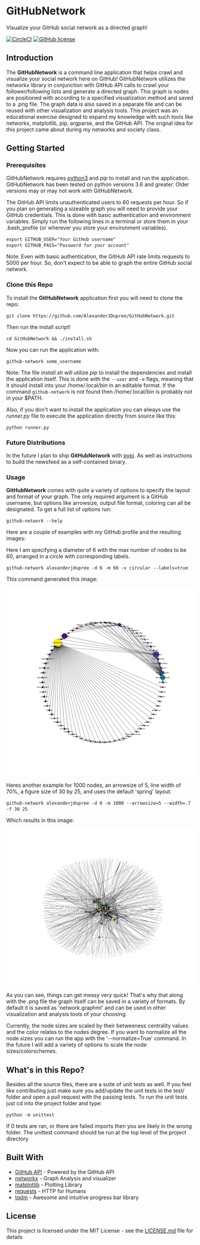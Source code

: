 # GitHubNetwork

Visualize your GitHub social network as a directed graph!

[![CircleCI](https://circleci.com/gh/AlexanderJDupree/GithubNetwork.svg?style=svg)](https://circleci.com/gh/AlexanderJDupree/GithubNetwork)
[![GitHub license](https://img.shields.io/badge/license-MIT-blue.svg)](https://github.com/AlexanderJDupree/GitHubNetwork/blob/master/LICENSE)

## Introduction

The **GitHubNetwork** is a command line application that helps crawl and visualize your social network here on GitHub! GitHubNetwork utilizes the networkx library in conjunction with GitHub API calls to crawl your follower/following lists and generate a directed graph. This graph is nodes are positioned with according to a specified visualization method and saved to a .png file. The graph data is also saved in a separate file and can be reused with other visualization and analysis tools. This project was an educational exercise designed to expand my knowledge with such tools like networkx, matplotlib, pip, argparse, and the GitHub API. The orignal idea for this project came about during my networks and society class. 

## Getting Started

### Prerequisites

GitHubNetwork requires [python3](https://www.python.org/downloads/) and *pip* to install and run the application. GitHubNetwork has been tested on python versions 3.6 and greater. Older versions may or may not work with GitHubNetwork. 

The GitHub API limits unauthenticated users to 60 requests per hour. So if you plan on generating a sizeable graph you will need to provide your GitHub credentials. This is done with basic authentication and environment variables. Simply run the following lines in a terminal or store them in your .bash_profile (or wherever you store your environment variables).

```
export GITHUB_USER="Your GitHub username"
export GITHUB_PASS="Password for your account"
```

Note: Even with basic authentication, the GitHub API rate limits requests to 5000 per hour. So, don't expect to be able to graph the entire GitHub social network. 

### Clone this Repo

To install the **GitHubNetwork** application first you will need to clone the repo:

```
git clone https://github.com/AlexanderJDupree/GitHubNetwork.git
```

Then run the install script!

```
cd GitHubNetwork && ./install.sh
```

Now you can run the application with:

```
github-network some_username
```

Note: The file *install.sh* will utilize *pip* to install the dependencies and install the application itself. This is done with the `--user` and `-e` flags, meaning that it should install into your /home/.local/bin in an editable format. If the command `github-network` is not found then /home/.local/bin is probably not in your $PATH.

Also, if you don't want to install the application you can always use the *runner.py* file to execute the application directly from source like this:

```
python runner.py
```

### Future Distributions

In the future I plan to ship **GitHubNetwork** with [pypi](https://pypi.org/). As well as instructions to build the newsfeed as a self-contained binary.  

### Usage 

**GitHubNetwork** comes with quite a variety of options to specify the layout and format of your graph. The only required argument is a GitHub username, but options like arrowsize, output file format, coloring can all be designated. To get a full list of options run:

```
github-network --help
```

Here are a couple of examples with my GitHub profile and the resulting images:

Here I am specifying a diameter of 6 with the max number of nodes to be 60, arranged in a circle with corresponding labels. 

```
github-network alexanderjdupree -d 6 -m 60 -v circular --labels=true
```
This command generated this image:

![Circular layout with 60 Nodes](example/circular.png)

Heres another example for 1000 nodes, an arrowsize of 5, line width of 70%, a figure size of 30 by 25, and uses the default 'spring' layout.

```
github-network alexanderjdupree -d 6 -m 1000 --arrowsize=5 --width=.7 -f 30 25
```

Which results in this image:

![Spring layout with 1000 Nodes](example/spring.png)

As you can see, things can get messy very quick! That's why that along with the .png file the graph itself can be saved in a variety of formats. By default it is saved as 'network.graphml' and can be used in other visualization and analysis tools of your choosing. 

Currently, the node sizes are scaled by their betweeness centrality values and the color relates to the nodes degree. If you want to normalize all the node sizes you can run the app with the '--normalize=True' command. In the future I will add a variety of options to scale the node sizes/colorschemes.

## What's in this Repo?

Besides all the source files, there are a suite of unit tests as well. If you feel like contributing just make sure you add/update the unit tests in the test/ folder and open a pull request with the passing tests. To run the unit tests just cd into the project folder and type:

```
python -m unittest
```

If 0 tests are ran, or there are failed imports then you are likely in the wrong folder. The unittest command should be run at the top level of the project directory

## Built With

* [GitHub API](https://developer.github.com/v3/) - Powered by the GitHub API
* [networkx](https://networkx.github.io/) - Graph Analysis and visualizer
* [matplotlib](https://matplotlib.org/index.html) - Plotting Library
* [requests](http://docs.python-requests.org/en/master/) - HTTP for Humans
* [tqdm](https://github.com/tqdm/tqdm) - Awesome and intuitive progress bar library

## License

This project is licensed under the MIT License - see the [LICENSE.md](https://raw.githubusercontent.com/AlexanderJDupree/GithubNetwork/master/LICENSE) file for details
